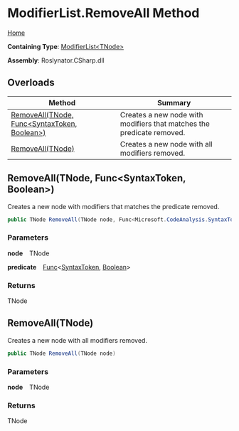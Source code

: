 # ModifierList\.RemoveAll Method

[Home](../../../../README.md)

**Containing Type**: [ModifierList\<TNode\>](../README.md)

**Assembly**: Roslynator\.CSharp\.dll

## Overloads

| Method | Summary |
| ------ | ------- |
| [RemoveAll(TNode, Func\<SyntaxToken, Boolean\>)](#1892225288) | Creates a new node with modifiers that matches the predicate removed\. |
| [RemoveAll(TNode)](#1375848717) | Creates a new node with all modifiers removed\. |

<a id="1892225288"></a>

## RemoveAll\(TNode, Func\<SyntaxToken, Boolean\>\) 

  
Creates a new node with modifiers that matches the predicate removed\.

```csharp
public TNode RemoveAll(TNode node, Func<Microsoft.CodeAnalysis.SyntaxToken, bool> predicate)
```

### Parameters

**node** &ensp; TNode

**predicate** &ensp; [Func](https://docs.microsoft.com/en-us/dotnet/api/system.func-2)\<[SyntaxToken](https://docs.microsoft.com/en-us/dotnet/api/microsoft.codeanalysis.syntaxtoken), [Boolean](https://docs.microsoft.com/en-us/dotnet/api/system.boolean)\>

### Returns

TNode

<a id="1375848717"></a>

## RemoveAll\(TNode\) 

  
Creates a new node with all modifiers removed\.

```csharp
public TNode RemoveAll(TNode node)
```

### Parameters

**node** &ensp; TNode

### Returns

TNode

